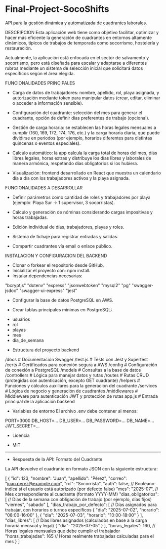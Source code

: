 # Final-Project-SocoShifts

API para la gestión dinámica y automatizada de cuadrantes laborales.

DESCRIPCION
Esta aplicación web tiene como objetivo facilitar, optimizar y hacer más eficiente la generación de cuadrantes en entornos altamente dinámicos, típicos de trabajos de temporada como socorrismo, hostelería y restauración.

Actualmente, la aplicación está enfocada en el sector de salvamento y socorrismo, pero está diseñada para escalar y adaptarse a diferentes rubros mediante un sistema de selección inicial que solicitará datos específicos según el área elegida.

FUNCIONALIDADES PRINCIPALES
* Carga de datos de trabajadores: nombre, apellido, rol, playa asignada, y autorización mediante token para manipular datos (crear, editar, eliminar o acceder a información sensible).

* Configuración del cuadrante: selección del mes para generar el cuadrante, opción de definir días preferentes de trabajo (opcional).

* Gestión de carga horaria: se establecen las horas legales mensuales a cumplir (160, 169, 172, 174, 176, etc.) y la carga horaria diaria, que puede dividirse en periodos (por ejemplo, horarios diferentes para distintas quincenas o eventos especiales).

* Cálculo automático: la app calcula la carga total de horas del mes, días libres legales, horas extras y distribuye los días libres y laborales de manera armónica, respetando días obligatorios si los hubiera.

* Visualización: frontend desarrollado en React que muestra un calendario día a día con los trabajadores activos y la playa asignada.


FUNCIONALIDADES A DESARROLLAR
* Definir parámetros como cantidad de roles y trabajadores por playa (ejemplo: Playa Sur → 1 supervisor, 3 socorristas).

* Cálculo y generación de nóminas considerando cargas impositivas y horas trabajadas.

* Edición individual de días, trabajadores, playas y roles.

* Sistema de fichaje para registrar entradas y salidas.

* Compartir cuadrantes vía email o enlace público.


INSTALACION Y CONFIGURACION DEL BACKEND
* Clonar o forkear el repositorio desde GitHub.
* Inicializar el proyecto con: npm install.
* Instalar dependencias necesarias:

"bcryptjs"
"dotenv"
"express"
"jsonwebtoken"
"mysql2"
"pg"
"swagger-jsdoc"
"swagger-ui-express"
"jest"

* Configurar la base de datos PostgreSQL en AWS.

* Crear tablas principales mínimas en PostgreSQL:

- usuarios
- rol
- playas
- mes
- dia_de_semana

* Estructura del proyecto backend

/docs                # Documentación Swagger
/test.js             # Tests con Jest y Supertest
/certs               # Certificados para conexión segura a AWS
/config              # Configuración de conexión a PostgreSQL
/models              # Consultas a la base de datos
/controllers         # Lógica para manejar datos y rutas
/routes              # Rutas CRUD (protegidas con autenticación, excepto GET cuadrante)
/helpers             # Funciones y cálculos auxiliares para la generación del cuadrante
/services            # Lógica de negocio y generación de cuadrantes
/middlewares         # Middleware para autenticación JWT y protección de rutas
app.js               # Entrada principal de la aplicación backend

* Variables de entorno
El archivo .env debe contener al menos:

PORT=3000
DB_HOST=...
DB_USER=...
DB_PASSWORD=...
DB_NAME=...
JWT_SECRET=...

* Licencia
- MIT

------------------------------------------------------------------------------------

* Respuesta de la API: Formato del Cuadrante

La API devuelve el cuadrante en formato JSON con la siguiente estructura:

[
  {
    "id": 123,
    "nombre": "Juan",
    "apellido": "Pérez",
    "correo": "juan.perez@example.com",
    "rol": "Socorrista",
    "auth": false,                     // Booleano: indica si el usuario está autorizado (por defecto false)
    "mes": "2025-07",                 // Mes correspondiente al cuadrante (formato YYYY-MM)
    "dias_obligatorios": [            // Días de la semana con obligación de trabajo (por ejemplo, días fijos)
      "viernes",
      "sabado"
    ],
    "dias_trabajo_por_defecto": [     // Días asignados para trabajar, con horarios o turnos específicos
      {
        "dia": "2025-07-02",
        "horario": "08:00-16:00"
      },
      {
        "dia": "2025-07-03",
        "horario": "10:00-18:00"
      }
    ],
    "dias_libres": [                  // Días libres asignados (calculados en base a la carga horaria mensual y legal)
      {
        "dia": "2025-07-05"
      }
    ],
    "horas_legales": 160,             // Horas legales mensuales que debe cumplir el trabajador
    "horas_trabajadas": 165           // Horas realmente trabajadas calculadas para el mes
  }
]
